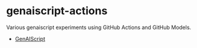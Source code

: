 # genaiscript-actions

Various genaiscript experiments using GitHub Actions and GitHub Models.

- [GenAIScript](https://microsoft.github.io/genaiscript)
